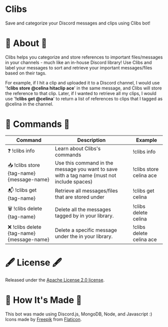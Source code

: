 # Clibs
Save and categorize your Discord messages and clips using Clibs bot!

# 🤖 About 🤖
Clibs helps you categorize and store references to important files/messages in your channels - much like an in-house Discord library! Use Clibs and label your messages to sort and retrieve your important messages/files based on their tags. 

For example, if I hit a clip and uploaded it to a Discord channel, I would use '**!clibs store @celina hitaclip ace**' in the same message, and Clibs will store the reference to that clip. Later, if I wanted to retrieve all my clips, I would use '**!clibs get @celina**' to return a list of references to clips that I tagged as @celina in the channel. 

# 📑 Commands 📑

| Command | Description | Example |
| ------------- | ------------- | ------------- |
| :question: !clibs info | Learn about Clibs's commands | !clibs info |
| :inbox_tray: !clibs store {tag-name} {message-name} | Use this command in the message you want to save with a tag name (must not include spaces) | !clibs store celina ace |
| :mailbox_with_mail: !clibs get {tag-name} | Retrieve all messages/files that are stored under <tag-name> | !clibs get celina |
| :wastebasket: !clibs delete {tag-name} | Delete all the messages tagged by <tag-name> in your library. | !clibs delete celina |
| :x: !clibs delete {tag-name} {message-name} | Delete a specific message under the <tag-name> in your library. | !clibs delete celina ace |

# 🖋️ License 🖋️
Released under the [Apache License 2.0 license](https://github.com/celinashen/clibs-discordbot/blob/main/LICENSE).
  
# 🧰 How It's Made 🧰
This bot was made using Discord.js, MongoDB, Node, and Javascript :) <br/>
Icons made by [Freepik](https://www.freepik.com) from [Flaticon](https://www.flaticon.com/). 

